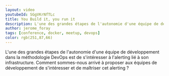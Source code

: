 ```yaml
---
layout: video
youtubeId: SGgVKrNfTLc
title: You Build it, you run it
description: L'une des grandes étapes de l'autonomie d'une équipe de développement dans la méthodologie DevOps est de s'intéresser à l'alerting lié à son infrastructure. Comment sommes-nous arrivé à proposer aux équipes de développement de s'intéresser et de maîtriser cet alerting ?
author: jerome_foray
tags: [conference, docker, meetup, devops]
color: rgb(251,87,66)
---
```


L'une des grandes étapes de l'autonomie d'une équipe de développement dans la méthodologie DevOps est de s'intéresser à l'alerting lié à son infrastructure. Comment sommes-nous arrivé à proposer aux équipes de développement de s'intéresser et de maîtriser cet alerting ?
